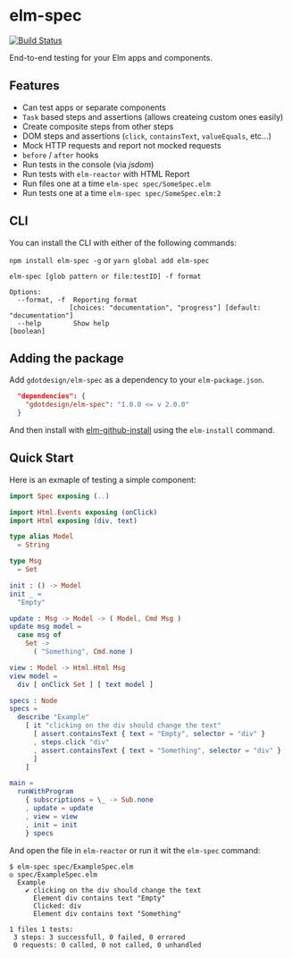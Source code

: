 # elm-spec
[![Build Status](https://travis-ci.org/gdotdesign/elm-spec.svg?branch=master)](https://travis-ci.org/gdotdesign/elm-spec)

End-to-end testing for your Elm apps and components.

## Features
* Can test apps or separate components
* `Task` based steps and assertions (allows createing custom ones easily)
* Create composite steps from other steps
* DOM steps and assertions (`click`, `containsText`, `valueEquals`, etc...)
* Mock HTTP requests and report not mocked requests
* `before` / `after` hooks
* Run tests in the console (via _jsdom_)
* Run tests with `elm-reactor` with HTML Report
* Run files one at a time `elm-spec spec/SomeSpec.elm`
* Run tests one at a time `elm-spec spec/SomeSpec.elm:2`

## CLI
You can install the CLI with either of the following commands:

`npm install elm-spec -g` or `yarn global add elm-spec`

```
elm-spec [glob pattern or file:testID] -f format

Options:
  --format, -f  Reporting format
               [choices: "documentation", "progress"] [default: "documentation"]
  --help        Show help                                              [boolean]

```

## Adding the package
Add `gdotdesign/elm-spec` as a dependency to your `elm-package.json`.

```json
  "dependencies": {
    "gdotdesign/elm-spec": "1.0.0 <= v 2.0.0"
  }
```

And then install with [elm-github-install](https://github.com/gdotdesign/elm-github-install) using the `elm-install` command.

## Quick Start
Here is an exmaple of testing a simple component:

```elm
import Spec exposing (..)

import Html.Events exposing (onClick)
import Html exposing (div, text)

type alias Model
  = String

type Msg
  = Set

init : () -> Model
init _ =
  "Empty"

update : Msg -> Model -> ( Model, Cmd Msg )
update msg model =
  case msg of
    Set ->
      ( "Something", Cmd.none )

view : Model -> Html.Html Msg
view model =
  div [ onClick Set ] [ text model ]

specs : Node
specs =
  describe "Example"
    [ it "clicking on the div should change the text"
      [ assert.containsText { text = "Empty", selector = "div" }
      , steps.click "div"
      , assert.containsText { text = "Something", selector = "div" }
      ]
    ]

main =
  runWithProgram
    { subscriptions = \_ -> Sub.none
    , update = update
    , view = view
    , init = init
    } specs
```

And open the file in `elm-reactor` or run it wit the `elm-spec` command:

```
$ elm-spec spec/ExampleSpec.elm
◎ spec/ExampleSpec.elm
  Example
    ✔ clicking on the div should change the text
      Element div contains text "Empty"
      Clicked: div
      Element div contains text "Something"

1 files 1 tests:
 3 steps: 3 successfull, 0 failed, 0 errored
 0 requests: 0 called, 0 not called, 0 unhandled
```
